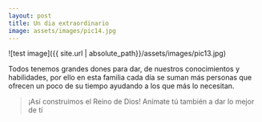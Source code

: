 ```yaml
---
layout: post
title: Un dia extraordinario
image: assets/images/pic14.jpg
---
```


![test image]({{ site.url | absolute_path}}/assets/images/pic13.jpg)

Todos tenemos grandes dones para dar, de nuestros conocimientos y habilidades, por ello en esta familia cada día se suman más personas que ofrecen un poco de su tiempo ayudando a los que más lo necesitan.

> ¡Así construimos el Reino de Dios!
> Anímate tú también a dar lo mejor de tí
